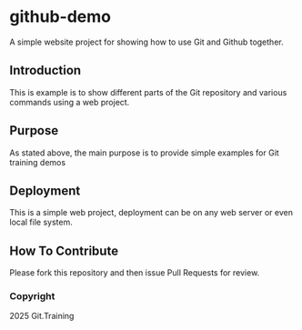 # github-demo
A simple website project for
showing how to use Git and Github together.

## Introduction

This is example is to show different parts
of the Git repository and various commands
using a web project.



## Purpose

As stated above, the main purpose is to 
provide simple examples for Git training
demos


## Deployment

This is a simple web project, deployment
can be on any web server or even local
file system.


## How To Contribute

Please fork this repository and then issue Pull Requests for review.

### Copyright

2025 Git.Training